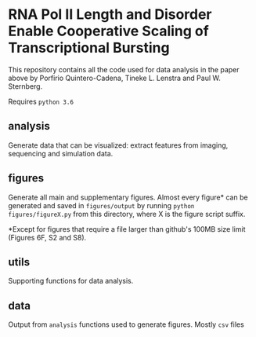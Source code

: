 # RNA Pol II Length and Disorder Enable Cooperative Scaling of Transcriptional Bursting
This repository contains all the code used for data analysis in the paper above by Porfirio Quintero-Cadena, Tineke L. Lenstra and Paul W. Sternberg.

Requires `python 3.6`

## analysis
Generate data that can be visualized: extract features from imaging, sequencing and simulation data.
## figures
Generate all main and supplementary figures. Almost every figure\* can be generated and saved in `figures/output` by running `python figures/figureX.py` from this directory, where X is the figure script suffix.

\*Except for figures that require a file larger than github's 100MB size limit (Figures 6F, S2 and S8).
## utils
Supporting functions for data analysis.
## data
Output from `analysis` functions used to generate figures. Mostly `csv` files
